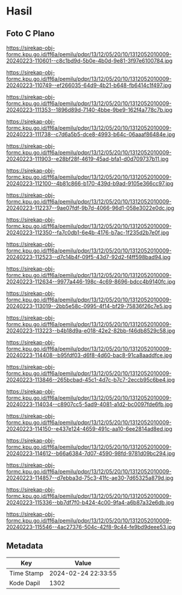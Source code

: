 # Hasil

## Foto C Plano

https://sirekap-obj-formc.kpu.go.id/ff6a/pemilu/pdpr/13/12/05/20/10/1312052010009-20240223-110601--c8c1bd9d-5b0e-4b0d-9e81-3f97e6100784.jpg

https://sirekap-obj-formc.kpu.go.id/ff6a/pemilu/pdpr/13/12/05/20/10/1312052010009-20240223-110749--ef266035-64d9-4b21-b648-fb6414c1f497.jpg

https://sirekap-obj-formc.kpu.go.id/ff6a/pemilu/pdpr/13/12/05/20/10/1312052010009-20240223-111353--1896d89d-7140-4bbe-9be9-162f4a778c7b.jpg

https://sirekap-obj-formc.kpu.go.id/ff6a/pemilu/pdpr/13/12/05/20/10/1312052010009-20240223-111738--c7d6a5b5-dce8-4993-b64c-06aaaf86484e.jpg

https://sirekap-obj-formc.kpu.go.id/ff6a/pemilu/pdpr/13/12/05/20/10/1312052010009-20240223-111903--e28bf28f-4619-45ad-bfa1-d0d709737b11.jpg

https://sirekap-obj-formc.kpu.go.id/ff6a/pemilu/pdpr/13/12/05/20/10/1312052010009-20240223-112100--4b81c866-b170-439d-b9ad-9105e366cc97.jpg

https://sirekap-obj-formc.kpu.go.id/ff6a/pemilu/pdpr/13/12/05/20/10/1312052010009-20240223-112237--9ae07fdf-9b7d-4066-96d1-058e3022e0dc.jpg

https://sirekap-obj-formc.kpu.go.id/ff6a/pemilu/pdpr/13/12/05/20/10/1312052010009-20240223-112350--fa7c0db1-6e4b-4176-b7ac-1f235d2b7e0f.jpg

https://sirekap-obj-formc.kpu.go.id/ff6a/pemilu/pdpr/13/12/05/20/10/1312052010009-20240223-112523--d7c14b4f-09f5-43d7-92d2-f4ff598bad94.jpg

https://sirekap-obj-formc.kpu.go.id/ff6a/pemilu/pdpr/13/12/05/20/10/1312052010009-20240223-112634--9977a446-198c-4c69-8696-bdcc4b9140fc.jpg

https://sirekap-obj-formc.kpu.go.id/ff6a/pemilu/pdpr/13/12/05/20/10/1312052010009-20240223-113019--2bb5e58c-0995-4f14-bf29-75836f26c7e5.jpg

https://sirekap-obj-formc.kpu.go.id/ff6a/pemilu/pdpr/13/12/05/20/10/1312052010009-20240223-113223--b4b18d9a-e018-42e2-82bb-f46db8529c58.jpg

https://sirekap-obj-formc.kpu.go.id/ff6a/pemilu/pdpr/13/12/05/20/10/1312052010009-20240223-114408--b95fdf03-d6f8-4d60-bac8-91ca8aaddfce.jpg

https://sirekap-obj-formc.kpu.go.id/ff6a/pemilu/pdpr/13/12/05/20/10/1312052010009-20240223-113846--265bcbad-45c1-4d7c-b7c7-2eccb95c6be4.jpg

https://sirekap-obj-formc.kpu.go.id/ff6a/pemilu/pdpr/13/12/05/20/10/1312052010009-20240223-114034--c8907cc5-5ad9-4081-a1d2-bc0097fde6fb.jpg

https://sirekap-obj-formc.kpu.go.id/ff6a/pemilu/pdpr/13/12/05/20/10/1312052010009-20240223-114150--e437e124-4659-491c-aa10-6ee2814ad8ed.jpg

https://sirekap-obj-formc.kpu.go.id/ff6a/pemilu/pdpr/13/12/05/20/10/1312052010009-20240223-114612--b66a6384-7d07-4590-98fd-9781d09bc294.jpg

https://sirekap-obj-formc.kpu.go.id/ff6a/pemilu/pdpr/13/12/05/20/10/1312052010009-20240223-114857--d7ebba3d-75c3-41fc-ae30-7d65325a879d.jpg

https://sirekap-obj-formc.kpu.go.id/ff6a/pemilu/pdpr/13/12/05/20/10/1312052010009-20240223-115336--bb7df7f0-b424-4c00-9fa4-a6b87a32e6db.jpg

https://sirekap-obj-formc.kpu.go.id/ff6a/pemilu/pdpr/13/12/05/20/10/1312052010009-20240223-115546--4ac27376-504c-42f8-9c44-fe9bd9deee53.jpg


## Metadata

| Key        | Value               |
| ---------- | ------------------- |
| Time Stamp | 2024-02-24 22:33:55 |
| Kode Dapil | 1302                |



